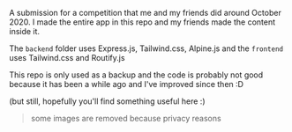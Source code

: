 A submission for a competition that me and my friends did around October 2020.
I made the entire app in this repo and my friends made the content inside it.

The `backend` folder uses Express.js, Tailwind.css, Alpine.js and the
`frontend` uses Tailwind.css and Routify.js

This repo is only used as a backup and the code is probably not good because it
has been a while ago and I've improved since then :D

(but still, hopefully you'll find something useful here :)

> some images are removed because privacy reasons
